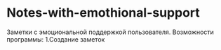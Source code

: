 # Notes-with-emothional-support

Заметки с эмоциональной поддержкой пользователя.
Возможности программы:
1.Создание заметок 
